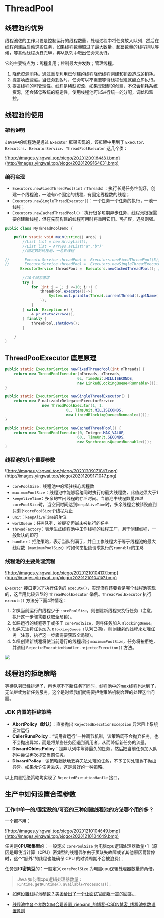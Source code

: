 # ThreadPool

## 线程池的优势

线程池做的工作只要是控制运行的线程数量，处理过程中将任务放入队列，然后在线程创建后启动这些任务，如果线程数量超过了最大数量，超出数量的线程排队等候，等其他线程执行完毕，再从队列中取出任务来执行。

它的主要特点为：线程复用；控制最大并发数；管理线程。

1. 降低资源消耗。通过重复利用已创建的线程降低线程创建和销毁造成的销耗。
2. 提高响应速度。当任务到达时，任务可以不需要等待线程创建就能立即执行。
3. 提高线程的可管理性。线程是稀缺资源，如果无限制的创建，不仅会销耗系统资源，还会降低系统的稳定性，使用线程池可以进行统一的分配，调优和监控。

## 线程池的使用

### 架构说明

Java中的线程池是通过 `Executor` 框架实现的，该框架中用到了 `Executor`、`Executors`、`ExecutorService`、`ThreadPoolExecutor` 这几个类：

![http://images.yingwai.top/picgo/20201209164831.bmp](http://images.yingwai.top/picgo/20201209164831.bmp)

### 编码实现

- `Executors.newFixedThreadPool(int nThreads)`：执行长期任务性能好，创建一个线程池，一池有n个固定的线程，有固定线程数的线程；
- `Executors.newSingleThreadExecutor()`：一个任务一个任务的执行，一池一线程；
- `Executors.newCachedThreadPool()`：执行很多短期异步任务，线程池根据需要创建新线程，但在先前构建的线程可用时将重用它们。可扩容，遇强则强。

```java
public class MyThreadPoolDemo {

    public static void main(String[] args) {
        //List list = new ArrayList();
        //List list = Arrays.asList("a","b");
        //固定数的线程池，一池五线程

//       ExecutorService threadPool =  Executors.newFixedThreadPool(5); //一个银行网点，5个受理业务的窗口
//       ExecutorService threadPool =  Executors.newSingleThreadExecutor(); //一个银行网点，1个受理业务的窗口
       ExecutorService threadPool =  Executors.newCachedThreadPool(); //一个银行网点，可扩展受理业务的窗口

        //10个顾客请求
        try {
            for (int i = 1; i <=10; i++) {
                threadPool.execute(()->{
                    System.out.println(Thread.currentThread().getName()+"\\t 办理业务");
                });
            }
        } catch (Exception e) {
            e.printStackTrace();
        } finally {
            threadPool.shutdown();
        }

    }
}
```

## ThreadPoolExecutor 底层原理

```java
public static ExecutorService newFixedThreadPool(int nThreads) {
    return new ThreadPoolExecutor(nThreads, nThreads,
                                 0L, TimeUnit.MILLISECONDS,
                                 new LinkedBlockingQueue<Runnable>());
}

public static ExecutorService newSingleThreadExecutor() {
    return new FinalizableDelegatedExecutorService
                (new ThreadPoolExecutor(1, 1,
                            0L, TimeUnit.MILLISECONDS,
                            new LinkedBlockingQueue<Runnable>()));
}

public static ExecutorService newCachedThreadPool() {
    return new ThreadPoolExecutor(0, Integre.MAX_VALUE,
                                 60L, TimeUnit.SECONDS,
                                 new SynchronousQueue<Runnable>());
}
```

### 线程池的几个重要参数

![http://images.yingwai.top/picgo/20201209171047.png](http://images.yingwai.top/picgo/20201209171047.png)

- `corePoolSize`：线程池中的常驻核心线程数
- `maximumPoolSize`：线程池中能够容纳同时执行的最大线程数，此值必须大于1
- `keepAliveTime`：多余的空闲线程的存活时间。当前池中线程数量超过`corePoolSize`时，当空闲时间达到`keepAliveTime`时，多余线程会被销毁直到只剩下`corePoolSize`个线程为止
- `unit`：`keepAliveTime`的单位
- `workQueue`：任务队列，被提交但尚未被执行的任务
- `threadFactory`：表示生成线程池中工作线程的线程工厂，用于创建线程，一般默认的即可
- `handler`：拒绝策略，表示当队列满了，并且工作线程大于等于线程池的最大线程数（`maximumPoolSize`）时如何来拒绝请求执行的`runnable`的策略

### 线程池的主要处理流程

![http://images.yingwai.top/picgo/20201210104107.bmp](http://images.yingwai.top/picgo/20201210104107.bmp)

`Executor` 接口定义了执行任务的 `execute()`，实现流程还要看是哪个线程池实现的，这里用比较典型的 `ThreadPoolExecutor` 举例。`ThreadPoolExecutor` 执行 `execute()` 方法分下面4种情况：

1. 如果当前运行的线程少于 `corePoolSize`，则创建新线程来执行任务（注意，执行这一步骤需要获取全局锁）。
2. 如果运行的线程等于或多于 `corePoolSize`，则将任务加入 `BlockingQueue`。
3. 如果无法将任务加入 `BlockingQueue`（队列已满），则创建新的线程来处理任务（注意，执行这一步骤需要获取全局锁）。
4. 如果创建新线程将使当前运行的线程超出 `maximumPoolSize`，任务将被拒绝，并调用  `RejectedExecutionHandler.rejectedExecution()` 方法。

![](https://images.yingwai.top/picgo/20210824095725.png)

## 线程池的拒绝策略

等待队列已经排满了，再也塞不下新任务了同时，线程池中的max线程也达到了，无法继续为新任务服务。这个是时候我们就需要拒绝策略机制合理的处理这个问题。

### JDK 内置的拒绝策略

- **AbortPolicy（默认）**：直接抛出 `RejectedExecutionException` 异常阻止系统正常运行
- **CallerRunsPolicy**：“调用者运行”一种调节机制，该策略既不会抛弃任务，也不会抛出异常，而是将某些任务回退到调用者，从而降低新任务的流量。
- **DiscardOldestPolicy**：抛弃队列中等待最久的任务，然后把当前任务加入队列中尝试再次提交当前任务。
- **DiscardPolicy**：该策略默默地丢弃无法处理的任务，不予任何处理也不抛出异常。如果允许任务丢失，这是最好的一种策略。

以上内置拒绝策略均实现了 `RejectedExecutionHandle` 接口。

## 生产中如何设置合理参数

### 工作中单一的/固定数的/可变的三种创建线程池的方法哪个用的多？

一个都不用：

![http://images.yingwai.top/picgo/20201210104649.bmp](http://images.yingwai.top/picgo/20201210104649.bmp)

任务是**CPU密集型**的：一般定义 `corePoolSize` 为电脑cpu逻辑处理器数量+1（原因是即使当计算（CPU）密集型的线程偶尔由于页缺失故障或者其他原因而暂停时，这个“额外”的线程也能确保 CPU 的时钟周期不会被浪费）；

任务是**IO密集型**的：一般定义 `corePoolSize` 为电脑cpu逻辑处理器数量的两倍。

> Java 如何看cpu逻辑处理器数量：`Runtime.getRuntime().availableProcessors();`

* [如何设置线程池参数？美团给出了一个让面试官虎躯一震的回答。](https://www.cnblogs.com/thisiswhy/p/12690630.html)

* [线程池中各个参数如何合理设置_riemann_的博客-CSDN博客_线程池参数设置原则](https://blog.csdn.net/riemann_/article/details/104704197)
